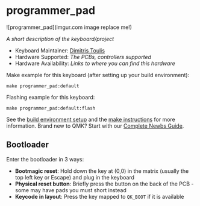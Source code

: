 # programmer_pad

![programmer_pad](imgur.com image replace me!)

*A short description of the keyboard/project*

* Keyboard Maintainer: [Dimitris Toulis](https://github.com/Dimitris-Toulis)
* Hardware Supported: *The PCBs, controllers supported*
* Hardware Availability: *Links to where you can find this hardware*

Make example for this keyboard (after setting up your build environment):

    make programmer_pad:default

Flashing example for this keyboard:

    make programmer_pad:default:flash

See the [build environment setup](https://docs.qmk.fm/#/getting_started_build_tools) and the [make instructions](https://docs.qmk.fm/#/getting_started_make_guide) for more information. Brand new to QMK? Start with our [Complete Newbs Guide](https://docs.qmk.fm/#/newbs).

## Bootloader

Enter the bootloader in 3 ways:

* **Bootmagic reset**: Hold down the key at (0,0) in the matrix (usually the top left key or Escape) and plug in the keyboard
* **Physical reset button**: Briefly press the button on the back of the PCB - some may have pads you must short instead
* **Keycode in layout**: Press the key mapped to `QK_BOOT` if it is available
